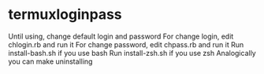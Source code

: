 # termuxloginpass

Until using, change default login and password
For change login, edit chlogin.rb and run it
For change password, edit chpass.rb and run it
Run install-bash.sh if you use bash
Run install-zsh.sh if you use zsh
Analogically you can make uninstalling
